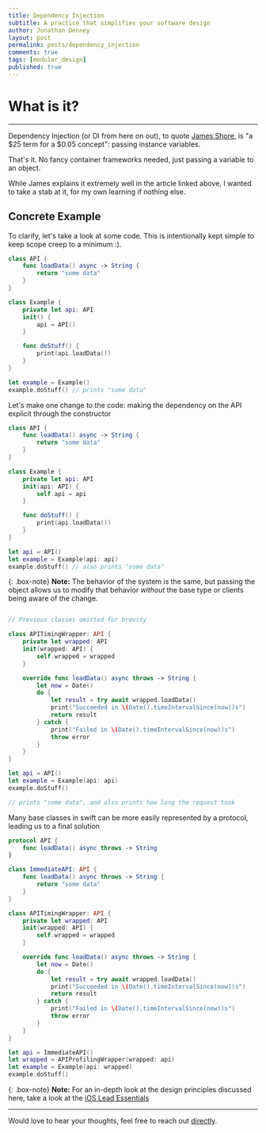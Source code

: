 ```yaml
---
title: Dependency Injection
subtitle: A practice that simplifies your software design
author: Jonathan Denney
layout: post
permalink: posts/dependency_injection
comments: true
tags: [modular_design]
published: true
---
```


# What is it?

___

Dependency Injection (or DI from here on out), to quote [James Shore](https://www.jamesshore.com/v2/blog/2006/dependency-injection-demystified), is "a $25 term for a $0.05 concept": passing instance variables.

That's it. No fancy container frameworks needed, just passing a variable to an object.

While James explains it extremely well in the article linked above, I wanted to take a stab at it, for my own learning if nothing else.

## Concrete Example

To clarify, let's take a look at some code. This is intentionally kept simple to keep scope creep to a minimum :).

```swift
class API { 
	func loadData() async -> String {
		return "some data"
	}			   
}

class Example {
	private let api: API
	init() { 
		api = API()
	}

	func doStuff() { 
		print(api.loadData())
	}
}

let example = Example()
example.doStuff() // prints "some data"
```

Let's make one change to the code: making the dependency on the API explicit through the constructor

```swift
class API { 
	func loadData() async -> String {
		return "some data"
	}			   
}

class Example {
	private let api: API
	init(api: API) { 
		self.api = api
	}

	func doStuff() { 
		print(api.loadData())
	}
}

let api = API()
let example = Example(api: api)
example.doStuff() // also prints "some data"
```

{: .box-note}
**Note:** The behavior of the system is the same, but passing the object allows us to modify that behavior _without_ the base type or clients being aware of the change.

```swift

// Previous classes omitted for brevity

class APITimingWrapper: API {
    private let wrapped: API
    init(wrapped: API) {
        self.wrapped = wrapped
    }

    override func loadData() async throws -> String {
        let now = Date()
        do {
            let result = try await wrapped.loadData()
            print("Succeeded in \(Date().timeIntervalSince(now))s")
            return result
        } catch {
            print("Failed in \(Date().timeIntervalSince(now))s")
            throw error
        }
    }
}

let api = API()
let example = Example(api: api)
example.doStuff()

// prints "some data", and also prints how long the request took
```

Many base classes in swift can be more easily represented by a protocol, leading us to a final solution

```swift
protocol API { 
	func loadData() async throws -> String
}

class ImmediateAPI: API {
	func loadData() async throws -> String {
		return "some data"
	}
}

class APITimingWrapper: API {
    private let wrapped: API
    init(wrapped: API) {
        self.wrapped = wrapped
    }

    override func loadData() async throws -> String {
        let now = Date()
        do {
            let result = try await wrapped.loadData()
            print("Succeeded in \(Date().timeIntervalSince(now))s")
            return result
        } catch {
            print("Failed in \(Date().timeIntervalSince(now))s")
            throw error
        }
    }
}

let api = ImmediateAPI()
let wrapped = APIProfilingWrapper(wrapped: api)
let example = Example(api: wrapped)
example.doStuff()
```

{: .box-note}
**Note:** For an in-depth look at the design principles discussed here, take a look at the [iOS Lead Essentials](https://iosacademy.essentialdeveloper.com/p/ios-lead-essentials/)

___

Would love to hear your thoughts, feel free to reach out [directly](https://https://www.twitter.com/intent/follow?screen_name=jdenneydev).